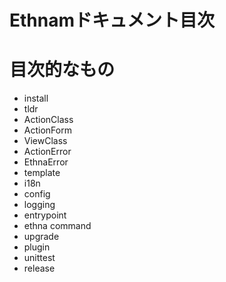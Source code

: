 # Ethnamドキュメント目次

# 目次的なもの

*   install
*   tldr
*   ActionClass
*   ActionForm
*   ViewClass
*   ActionError
*   EthnaError
*   template
*   i18n
*   config
*   logging
*   entrypoint
*   ethna command
*   upgrade
*   plugin
*   unittest
*   release

